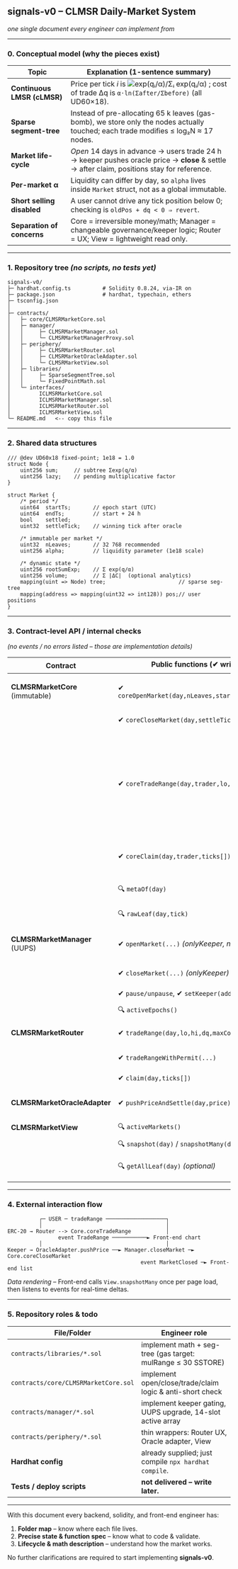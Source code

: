 ## signals-v0 – **CLMSR Daily-Market System**

_one single document every engineer can implement from_

---

### 0. Conceptual model (why the pieces exist)

| Topic                       | Explanation (1-sentence summary)                                                                                                                                                                                             |
| --------------------------- | ---------------------------------------------------------------------------------------------------------------------------------------------------------------------------------------------------------------------------- |
| **Continuous LMSR (cLMSR)** | Price per tick _i_ is ![exp(qᵢ/α)/Σᵢ exp(qᵢ/α)](https://latex.codecogs.com/svg.image?%5Cfrac%7Be%5E%7Bq_i/%5Calpha%7D%7D%7B%5Csum_j%20e%5E%7Bq_j/%5Calpha%7D%7D) ; cost of trade Δq is `α·ln(Σafter/Σbefore)` (all UD60×18). |
| **Sparse segment-tree**     | Instead of pre-allocating 65 k leaves (gas-bomb), we store only the nodes actually touched; each trade modifies ≤ log₂N ≈ 17 nodes.                                                                                          |
| **Market life-cycle**       | _Open_ 14 days in advance → users trade 24 h → keeper pushes oracle price → **close** & settle → after claim, positions stay for reference.                                                                                  |
| **Per-market α**            | Liquidity can differ by day, so `alpha` lives inside `Market` struct, not as a global immutable.                                                                                                                             |
| **Short selling disabled**  | A user cannot drive any tick position below 0; checking is `oldPos + dq < 0 ⇒ revert`.                                                                                                                                       |
| **Separation of concerns**  | Core = irreversible money/math; Manager = changeable governance/keeper logic; Router = UX; View = lightweight read only.                                                                                                     |

---

### 1. Repository tree _(no scripts, no tests yet)_

```
signals-v0/
├─ hardhat.config.ts          # Solidity 0.8.24, via-IR on
├─ package.json               # hardhat, typechain, ethers
├─ tsconfig.json
│
├─ contracts/
│   ├─ core/CLMSRMarketCore.sol
│   ├─ manager/
│   │     ├─ CLMSRMarketManager.sol
│   │     └─ CLMSRMarketManagerProxy.sol
│   ├─ periphery/
│   │     ├─ CLMSRMarketRouter.sol
│   │     ├─ CLMSRMarketOracleAdapter.sol
│   │     └─ CLMSRMarketView.sol
│   ├─ libraries/
│   │     ├─ SparseSegmentTree.sol
│   │     └─ FixedPointMath.sol
│   └─ interfaces/
│         ICLMSRMarketCore.sol
│         ICLMSRMarketManager.sol
│         ICLMSRMarketRouter.sol
│         ICLMSRMarketView.sol
└─ README.md   <-- copy this file
```

---

### 2. Shared data structures

```solidity
/// @dev UD60x18 fixed-point; 1e18 = 1.0
struct Node {
    uint256 sum;     // subtree Σexp(q/α)
    uint256 lazy;    // pending multiplicative factor
}

struct Market {
    /* period */
    uint64  startTs;       // epoch start (UTC)
    uint64  endTs;         // start + 24 h
    bool    settled;
    uint32  settleTick;    // winning tick after oracle

    /* immutable per market */
    uint32  nLeaves;       // 32 768 recommended
    uint256 alpha;         // liquidity parameter (1e18 scale)

    /* dynamic state */
    uint256 rootSumExp;    // Σ exp(q/α)
    uint256 volume;        // Σ |ΔC|  (optional analytics)
    mapping(uint => Node) tree;                       // sparse seg-tree
    mapping(address => mapping(uint32 => int128)) pos;// user positions
}
```

---

### 3. Contract-level API / internal checks

_(no events / no errors listed – those are implementation details)_

| Contract                        | Public functions (✔ write, 🔍 view)                     | Key checks & actions                                                                                                                                                                                                                                                                   |     |     |
| ------------------------------- | ------------------------------------------------------- | -------------------------------------------------------------------------------------------------------------------------------------------------------------------------------------------------------------------------------------------------------------------------------------- | --- | --- |
| **CLMSRMarketCore** (immutable) | ✔ `coreOpenMarket(day,nLeaves,start,end,alpha,initExp)` | - day must not exist; initialize `Market`, `rootSumExp = initExp*nLeaves`.                                                                                                                                                                                                             |     |     |
|                                 | ✔ `coreCloseMarket(day,settleTick)`                     | - must not be settled; flag `settled=true`.                                                                                                                                                                                                                                            |     |     |
|                                 | ✔ `coreTradeRange(day,trader,lo,hi,dq,maxCost)`         | 1. `lo ≤ hi` 2. if `dq < 0` loop all ticks: `old+ dq ≥0` (no short) 3. compute f = `exp(dq/α)`; `tree.mulRange(lo,hi,f)`; update `rootSumExp` 4. ΔC = `alpha * ln(new/root)` ; ensure `ΔC ≤ maxCost` 5. ERC-20 `transferFrom(trader, core, ΔC)` 6. loop ticks `pos += dq`; \`volume += | ΔC  | \`. |
|                                 | ✔ `coreClaim(day,trader,ticks[])`                       | allowed only if market `settled`; pay out only tick = `settleTick`; zero the pos.                                                                                                                                                                                                      |     |     |
|                                 | 🔍 `metaOf(day)`                                        | returns settled flag, times, settleTick, alpha, rootSumExp, volume.                                                                                                                                                                                                                    |     |     |
|                                 | 🔍 `rawLeaf(day,tick)`                                  | missing node → returns `1e18`.                                                                                                                                                                                                                                                         |     |     |
| **CLMSRMarketManager** (UUPS)   | ✔ `openMarket(...)` _(onlyKeeper, notPaused)_           | calls `coreOpenMarket`; push day into `_active`; if > 14 → `_autoClose(oldest)`.                                                                                                                                                                                                       |     |     |
|                                 | ✔ `closeMarket(...)` _(onlyKeeper)_                     | calls `coreCloseMarket`; remove from `_active`.                                                                                                                                                                                                                                        |     |     |
|                                 | ✔ `pause/unpause`, ✔ `setKeeper(addr)`                  | flip flags / update keeper.                                                                                                                                                                                                                                                            |     |     |
|                                 | 🔍 `activeEpochs()`                                     | copy of `_active`.                                                                                                                                                                                                                                                                     |     |     |
| **CLMSRMarketRouter**           | ✔ `tradeRange(day,lo,hi,dq,maxCost)`                    | passthrough to `coreTradeRange`; single tick = lo==hi.                                                                                                                                                                                                                                 |     |     |
|                                 | ✔ `tradeRangeWithPermit(...)`                           | permit + approve + `tradeRange`.                                                                                                                                                                                                                                                       |     |     |
|                                 | ✔ `claim(day,ticks[])`                                  | passthrough to `coreClaim`.                                                                                                                                                                                                                                                            |     |     |
| **CLMSRMarketOracleAdapter**    | ✔ `pushPriceAndSettle(day,price)` _(onlyKeeper)_        | translate price→tick; call `manager.closeMarket`.                                                                                                                                                                                                                                      |     |     |
| **CLMSRMarketView**             | 🔍 `activeMarkets()`                                    | return `manager.activeEpochs()`.                                                                                                                                                                                                                                                       |     |     |
|                                 | 🔍 `snapshot(day)` / `snapshotMany(days[])`             | wrap `core.metaOf`.                                                                                                                                                                                                                                                                    |     |     |
|                                 | 🔍 `getAllLeaf(day)` _(optional)_                       | returns 32 768 × `exp(q/α)` array (for full on-chain dump).                                                                                                                                                                                                                            |     |     |

---

### 4. External interaction flow

```
          ┌─ USER ─ tradeRange ───────────────────┐
          │                                       │
ERC-20 → Router --> Core.coreTradeRange           │
                event TradeRange ───────────► Front-end chart
          │                                       │
Keeper → OracleAdapter.pushPrice ──► Manager.closeMarket ─► Core.coreCloseMarket
                                          event MarketClosed ─► Front-end list
```

_Data rendering_ – Front-end calls `View.snapshotMany` once per page load, then listens to events for real-time deltas.

---

### 5. Repository roles & todo

| File/Folder                          | Engineer role                                                |
| ------------------------------------ | ------------------------------------------------------------ |
| `contracts/libraries/*.sol`          | implement math + seg-tree (gas target: mulRange ≤ 30 SSTORE) |
| `contracts/core/CLMSRMarketCore.sol` | implement open/close/trade/claim logic & anti-short check    |
| `contracts/manager/*.sol`            | implement keeper gating, UUPS upgrade, 14-slot active array  |
| `contracts/periphery/*.sol`          | thin wrappers: Router UX, Oracle adapter, View               |
| **Hardhat config**                   | already supplied; just compile `npx hardhat compile`.        |
| **Tests / deploy scripts**           | **not delivered – write later.**                             |

---

With this document every backend, solidity, and front-end engineer has:

1. **Folder map** – know where each file lives.
2. **Precise state & function spec** – know what to code & validate.
3. **Lifecycle & math description** – understand how the market works.

No further clarifications are required to start implementing **signals-v0**.
